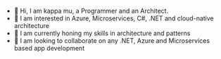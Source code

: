 - 👋 Hi, I am kappa mu, a Programmer and an Architect.
- 👀 I am interested in Azure, Microservices, C#, .NET and cloud-native architecture
- 🌱 I am currently honing my skills in architecture and patterns
- 💞️ I am looking to collaborate on any .NET, Azure and Microservices based app development

<!---
kappa-mu/kappa-mu is a ✨ special ✨ repository because its `README.md` (this file) appears on your GitHub profile.
You can click the Preview link to take a look at your changes.
--->
